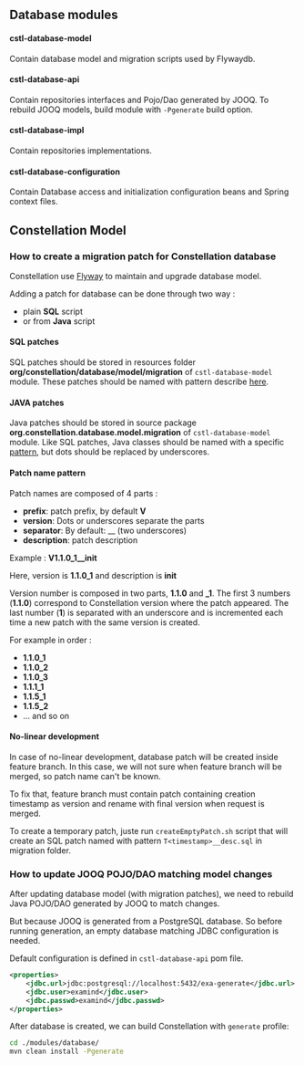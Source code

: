 ## Database modules

#### cstl-database-model
Contain database model and migration scripts used by Flywaydb.

#### cstl-database-api
Contain repositories interfaces and Pojo/Dao generated by JOOQ.
To rebuild JOOQ models, build module with `-Pgenerate` build option.

#### cstl-database-impl
Contain repositories implementations.

#### cstl-database-configuration
Contain Database access and initialization configuration beans and Spring context files.

## Constellation Model

### How to create a migration patch for Constellation database
Constellation use [Flyway](http://flywaydb.org/) to maintain and upgrade database model.

Adding a patch for database can be done through two way :
* plain **SQL** script
* or from **Java** script

#### SQL patches
SQL patches should be stored in resources folder **org/constellation/database/model/migration** of `cstl-database-model` module.
These patches should be named with pattern describe [here](#patch-name-pattern).

#### JAVA patches
Java patches should be stored in source package **org.constellation.database.model.migration** of `cstl-database-model` module. Like SQL patches, Java classes should be named with a specific [pattern](#patch-name-pattern), but dots should be replaced by underscores.

#### Patch name pattern
Patch names are composed of 4 parts :
* **prefix**: patch prefix, by default **V**
* **version**: Dots or underscores separate the parts
* **separator**: By default: __ (two underscores)
* **description**: patch description

Example : **V1.1.0_1__init**

Here, version is **1.1.0_1** and description is **init**

Version number is composed in two parts, **1.1.0** and **_1**.
The first 3 numbers (**1.1.0**) correspond to Constellation version where the patch appeared.
The last number (**1**) is separated with an underscore and is incremented each time a new patch with the same version is created.

For example in order :
* **1.1.0_1**
* **1.1.0_2**
* **1.1.0_3**
* **1.1.1_1**
* **1.1.5_1**
* **1.1.5_2**
* ... and so on

#### No-linear development
In case of no-linear development, database patch will be created inside feature branch. In this case, we will not sure when
feature branch will be merged, so patch name can't be known.

To fix that, feature branch must contain patch containing creation timestamp as version and rename with final version when request is merged.

To create a temporary patch, juste run `createEmptyPatch.sh` script that will create an SQL patch
named with pattern `T<timestamp>__desc.sql` in migration folder.

### How to update JOOQ POJO/DAO matching model changes
After updating database model (with migration patches), we need to rebuild Java POJO/DAO generated by JOOQ to match changes.

But because JOOQ is generated from a PostgreSQL database. So before running generation,
an empty database matching JDBC configuration is needed.

Default configuration is defined in `cstl-database-api` pom file.

```xml
<properties>
    <jdbc.url>jdbc:postgresql://localhost:5432/exa-generate</jdbc.url>
    <jdbc.user>examind</jdbc.user>
    <jdbc.passwd>examind</jdbc.passwd>
</properties>
```

After database is created, we can build Constellation with `generate` profile:

```bash
cd ./modules/database/
mvn clean install -Pgenerate
```
